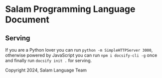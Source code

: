 # Salam Programming Language Document

## Serving

If you are a Python lover you can run `python -m SimpleHTTPServer 3000`, otherwise powered by JavaScript you can run `npm i docsify-cli -g` once and finally run `docsify init .` for serving.

Copyright 2024, Salam Language Team
